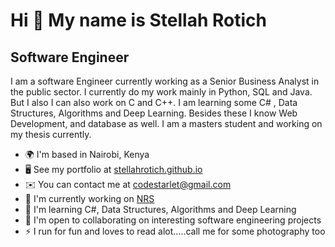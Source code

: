 Hi 👋 My name is Stellah Rotich
===============================

Software Engineer
-----------------

I am a software Engineer currently working as a Senior Business Analyst in the public sector. I currently do my work mainly in Python, SQL and Java. But I also I can also work on C and C++. I am learning some C# , Data Structures, Algorithms and Deep Learning. Besides these I know Web Development, and database as well. I am a masters student and working on my thesis currently.

*   🌍  I'm based in Nairobi, Kenya
*   🖥️  See my portfolio at [stellahrotich.github.io](http://stellahrotich.github.io)
*   ✉️  You can contact me at [codestarlet@gmail.com](mailto:codestarlet@gmail.com)
*   🚀  I'm currently working on [NRS](http://nairobiservices.go.ke)
*   🧠  I'm learning C#, Data Structures, Algorithms and Deep Learning
*   🤝  I'm open to collaborating on interesting software engineering projects
*   ⚡  I run for fun and loves to read alot.....call me for some photography too
